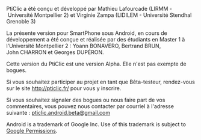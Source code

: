 PtiClic a été conçu et développé par Mathieu Lafourcade (LIRMM - Université Montpellier 2) et Virginie Zampa (LIDILEM - Université Stendhal Grenoble 3)

La présente version pour SmartPhone sous Android, en cours de développement a été conçue et réalisée par des étudiants en Master 1 à l'Université Montpellier 2 : Yoann BONAVERO, Bertrand BRUN, John CHARRON et Georges DUPÉRON.

Cette version du PtiClic est une version Alpha. Elle n'est pas exempte de bogues.

Si vous souhaitez participer au projet en tant que Bêta-testeur, rendez-vous sur le site http://pticlic.fr/ pour vous y inscrire.

Si vous souhaitez signaler des bogues ou nous faire part de vos commentaires, vous pouvez nous contacter par courriel à l'adresse suivante : pticlic.android.beta@gmail.com

Android is a trademark of Google Inc. Use of this trademark is subject to [Google Permissions](http://www.google.com/permissions/index.html).